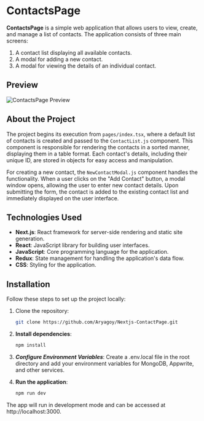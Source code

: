 # ContactsPage

**ContactsPage** is a simple web application that allows users to view, create, and manage a list of contacts. The application consists of three main screens: 
1. A contact list displaying all available contacts.
2. A modal for adding a new contact.
3. A modal for viewing the details of an individual contact.

## Preview

![ContactsPage Preview](https://github.com/Aryagoy/Nextjs-ContactPage/assets/42674731/54bfc685-fbbd-417b-bd30-8abd6fca7d70)

## About the Project

The project begins its execution from `pages/index.tsx`, where a default list of contacts is created and passed to the `ContactList.js` component. This component is responsible for rendering the contacts in a sorted manner, displaying them in a table format. Each contact's details, including their unique ID, are stored in objects for easy access and manipulation.

For creating a new contact, the `NewContactModal.js` component handles the functionality. When a user clicks on the "Add Contact" button, a modal window opens, allowing the user to enter new contact details. Upon submitting the form, the contact is added to the existing contact list and immediately displayed on the user interface.

## Technologies Used

- **Next.js**: React framework for server-side rendering and static site generation.
- **React**: JavaScript library for building user interfaces.
- **JavaScript**: Core programming language for the application.
- **Redux**: State management for handling the application's data flow.
- **CSS**: Styling for the application.

## Installation

Follow these steps to set up the project locally:

1. Clone the repository:
   ```bash
   git clone https://github.com/Aryagoy/Nextjs-ContactPage.git

2. **Install dependencies**:
    ```bash
    npm install


3. ***Configure Environment Variables***: 
Create a .env.local file in the root directory and add your environment variables for MongoDB, Appwrite, and other services.

4. **Run the application**:

    ```bash 
    npm run dev
The app will run in development mode and can be accessed at http://localhost:3000.


